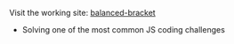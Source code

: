 Visit the working site:  [balanced-bracket]()

- Solving one of the most common JS coding challenges
